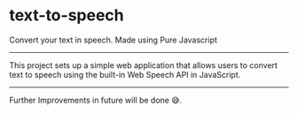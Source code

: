 # text-to-speech
Convert your text in speech. Made using Pure Javascript 
<hr>

This project sets up a simple web application that allows users to convert text to speech using the built-in Web Speech API in JavaScript.

<hr>

Further Improvements in future will be done 😅.
